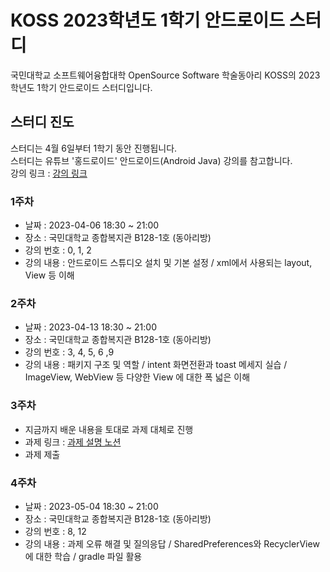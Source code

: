 # KOSS 2023학년도 1학기 안드로이드 스터디
국민대학교 소프트웨어융합대학 OpenSource Software 학술동아리 KOSS의 2023학년도 1학기 안드로이드 스터디입니다.

## 스터디 진도
스터디는 4월 6일부터 1학기 동안 진행됩니다. <br>
스터디는 유튜브 '홍드로이드' 안드로이드(Android Java) 강의를 참고합니다. <br>
강의 링크 : <a href="https://www.youtube.com/watch?v=UNKlX9J6m-A&list=PLC51MBz7PMyyyR2l4gGBMFMMUfYmBkZxm"> 강의 링크 </a> 

### 1주차
- 날짜 : 2023-04-06 18:30 ~ 21:00
- 장소 : 국민대학교 종합복지관 B128-1호 (동아리방)
- 강의 번호 : 0, 1, 2
- 강의 내용 : 안드로이드 스튜디오 설치 및 기본 설정 / xml에서 사용되는 layout, View 등 이해

### 2주차
- 날짜 : 2023-04-13 18:30 ~ 21:00
- 장소 : 국민대학교 종합복지관 B128-1호 (동아리방)
- 강의 번호 : 3, 4, 5, 6 ,9
- 강의 내용 : 패키지 구조 및 역할 / intent 화면전환과 toast 메세지 실습 / ImageView, WebView 등 다양한 View 에 대한 폭 넓은 이해

### 3주차
- 지금까지 배운 내용을 토대로 과제 대체로 진행
- 과제 링크 : <a href="https://www.notion.so/302dcc398113420480be07f6dc06290a"> 과제 설명 노션 </a>
- 과제 제출

### 4주차
- 날짜 : 2023-05-04 18:30 ~ 21:00
- 장소 : 국민대학교 종합복지관 B128-1호 (동아리방)
- 강의 번호 : 8, 12
- 강의 내용 : 과제 오류 해결 및 질의응답 / SharedPreferences와 RecyclerView에 대한 학습 / gradle 파일 활용
